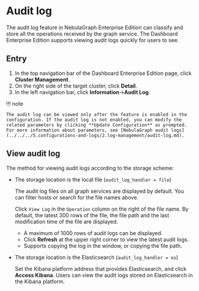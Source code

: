 # Audit log

The audit log feature in NebulaGraph Enterprise Edition can classify and store all the operations received by the graph service. The Dashboard Enterprise Edition supports viewing audit logs quickly for users to see.

## Entry

1. In the top navigation bar of the Dashboard Enterprise Edition page, click **Cluster Management**.
2. On the right side of the target cluster, click **Detail**.
3. In the left navigation bar, click **Information**->**Audit Log**.

!!! note

    The audit log can be viewed only after the feature is enabled in the configuration. If the audit log is not enabled, you can modify the related parameters by clicking **Update Configuration** as prompted. For more information about parameters, see [NebulaGraph audit logs](../../../5.configurations-and-logs/2.log-management/audit-log.md).

## View audit log

The method for viewing audit logs according to the storage scheme:

- The storage location is the local file (`audit_log_handler = file`)

  The audit log files on all graph services are displayed by default. You can filter hosts or search for the file names above.
  
  Click `View Log` in the `Operation` column on the right of the file name. By default, the latest 300 rows of the file, the file path and the last modification time of the file are displayed.
  
  - A maximum of 1000 rows of audit logs can be displayed.
  - Click **Refresh** at the upper right corner to view the latest audit logs.
  - Supports copying the log in the window, or copying the file path.

- The storage location is the Elasticsearch (`audit_log_handler = es`)

  Set the Kibana platform address that provides Elasticsearch, and click **Access Kibana**. Users can view the audit logs stored on Elasticsearch in the Kibana platform.